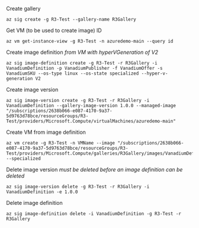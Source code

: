 Create gallery

```
az sig create -g R3-Test --gallery-name R3Gallery
```

Get VM (to be used to create image) ID

```
az vm get-instance-view -g R3-Test -n azuredemo-main --query id
```

Create image definition _from VM with hyperVGeneration of V2_

```
az sig image-definition create -g R3-Test -r R3Gallery -i VanadiumDefinition -p VanadiumPublisher -f VanadiumOffer -s VanadiumSKU --os-type linux --os-state specialized --hyper-v-generation V2
```

Create image version

```
az sig image-version create -g R3-Test -r R3Gallery -i VanadiumDefinition --gallery-image-version 1.0.0 --managed-image "/subscriptions/2638b066-e087-4170-9a37-5d9763d78bce/resourceGroups/R3-Test/providers/Microsoft.Compute/virtualMachines/azuredemo-main"
```

Create VM from image definition

```
az vm create -g R3-Test -n VMName --image "/subscriptions/2638b066-e087-4170-9a37-5d9763d78bce/resourceGroups/R3-Test/providers/Microsoft.Compute/galleries/R3Gallery/images/VanadiumDefinition" --specialized
```

Delete image version _must be deleted before an image definition can be deleted_

```
az sig image-version delete -g R3-Test -r R3Gallery -i VanadiumDefinition -e 1.0.0
```

Delete image definition

```
az sig image-definition delete -i VanadiumDefinition -g R3-Test -r R3Gallery
```